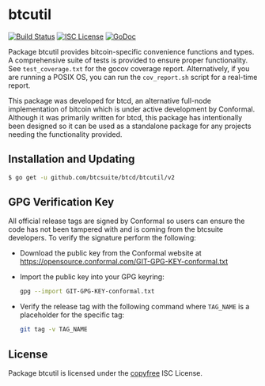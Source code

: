 btcutil
=======

[![Build Status](https://github.com/btcsuite/btcd/workflows/Build%20and%20Test/badge.svg)](https://github.com/btcsuite/btcd/actions)
[![ISC License](https://img.shields.io/badge/license-ISC-blue.svg)](http://copyfree.org)
[![GoDoc](https://img.shields.io/badge/godoc-reference-blue.svg)](https://godoc.org/github.com/btcsuite/btcd/btcutil/v2)

Package btcutil provides bitcoin-specific convenience functions and types.
A comprehensive suite of tests is provided to ensure proper functionality.  See
`test_coverage.txt` for the gocov coverage report.  Alternatively, if you are
running a POSIX OS, you can run the `cov_report.sh` script for a real-time
report.

This package was developed for btcd, an alternative full-node implementation of
bitcoin which is under active development by Conformal.  Although it was
primarily written for btcd, this package has intentionally been designed so it
can be used as a standalone package for any projects needing the functionality
provided.

## Installation and Updating

```bash
$ go get -u github.com/btcsuite/btcd/btcutil/v2
```

## GPG Verification Key

All official release tags are signed by Conformal so users can ensure the code
has not been tampered with and is coming from the btcsuite developers.  To
verify the signature perform the following:

- Download the public key from the Conformal website at
  https://opensource.conformal.com/GIT-GPG-KEY-conformal.txt

- Import the public key into your GPG keyring:
  ```bash
  gpg --import GIT-GPG-KEY-conformal.txt
  ```

- Verify the release tag with the following command where `TAG_NAME` is a
  placeholder for the specific tag:
  ```bash
  git tag -v TAG_NAME
  ```

## License

Package btcutil is licensed under the [copyfree](http://copyfree.org) ISC
License.
